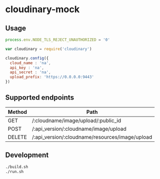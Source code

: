 # cloudinary-mock

## Usage

```javascript
process.env.NODE_TLS_REJECT_UNAUTHORIZED = '0'

var cloudinary = require('cloudinary')

cloudinary.config({
  cloud_name : 'na',
  api_key : 'na',
  api_secret : 'na',
  upload_prefix: 'https://0.0.0.0:9443'
})
```

## Supported endpoints

Method | Path
-------|------
GET    | /:cloudname/image/upload/:public_id
POST   | /:api_version/:cloudname/image/upload
DELETE | /:api_version/:cloudname/resources/image/upload

## Development

```bash
./build.sh
./run.sh
```
